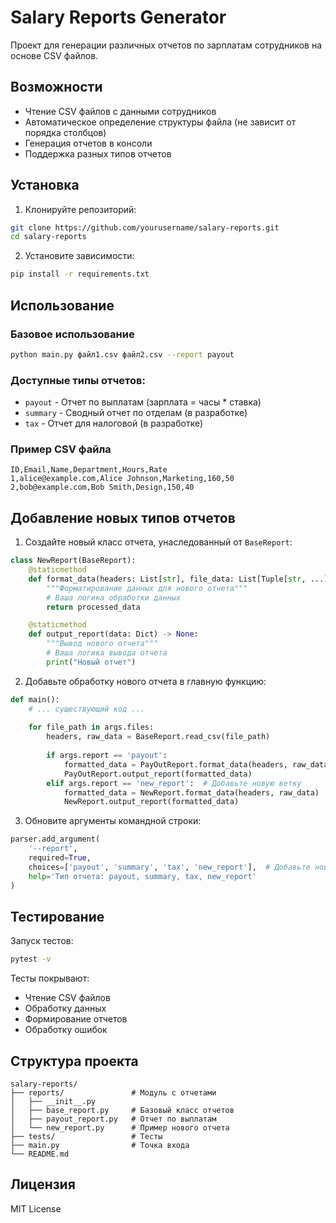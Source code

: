 # Salary Reports Generator

Проект для генерации различных отчетов по зарплатам сотрудников на основе CSV файлов.

## Возможности

- Чтение CSV файлов с данными сотрудников
- Автоматическое определение структуры файла (не зависит от порядка столбцов)
- Генерация отчетов в консоли
- Поддержка разных типов отчетов

## Установка

1. Клонируйте репозиторий:
```bash
git clone https://github.com/yourusername/salary-reports.git
cd salary-reports
```

2. Установите зависимости:
```bash
pip install -r requirements.txt
```

## Использование

### Базовое использование
```bash
python main.py файл1.csv файл2.csv --report payout
```

### Доступные типы отчетов:
- `payout` - Отчет по выплатам (зарплата = часы * ставка)
- `summary` - Сводный отчет по отделам (в разработке)
- `tax` - Отчет для налоговой (в разработке)

### Пример CSV файла
```
ID,Email,Name,Department,Hours,Rate
1,alice@example.com,Alice Johnson,Marketing,160,50
2,bob@example.com,Bob Smith,Design,150,40
```

## Добавление новых типов отчетов

1. Создайте новый класс отчета, унаследованный от `BaseReport`:

```python
class NewReport(BaseReport):
    @staticmethod
    def format_data(headers: List[str], file_data: List[Tuple[str, ...]]) -> Dict:
        """Форматирование данных для нового отчета"""
        # Ваша логика обработки данных
        return processed_data

    @staticmethod
    def output_report(data: Dict) -> None:
        """Вывод нового отчета"""
        # Ваша логика вывода отчета
        print("Новый отчет")
```

2. Добавьте обработку нового отчета в главную функцию:

```python
def main():
    # ... существующий код ...
    
    for file_path in args.files:
        headers, raw_data = BaseReport.read_csv(file_path)
        
        if args.report == 'payout':
            formatted_data = PayOutReport.format_data(headers, raw_data)
            PayOutReport.output_report(formatted_data)
        elif args.report == 'new_report':  # Добавьте новую ветку
            formatted_data = NewReport.format_data(headers, raw_data)
            NewReport.output_report(formatted_data)
```

3. Обновите аргументы командной строки:

```python
parser.add_argument(
    '--report',
    required=True,
    choices=['payout', 'summary', 'tax', 'new_report'],  # Добавьте новый тип
    help='Тип отчета: payout, summary, tax, new_report'
)
```

## Тестирование

Запуск тестов:
```bash
pytest -v
```

Тесты покрывают:
- Чтение CSV файлов
- Обработку данных
- Формирование отчетов
- Обработку ошибок

## Структура проекта

```
salary-reports/
├── reports/               # Модуль с отчетами
│   ├── __init__.py
│   ├── base_report.py     # Базовый класс отчетов
│   ├── payout_report.py   # Отчет по выплатам
│   └── new_report.py      # Пример нового отчета
├── tests/                 # Тесты
├── main.py                # Точка входа
└── README.md
```

## Лицензия

MIT License
